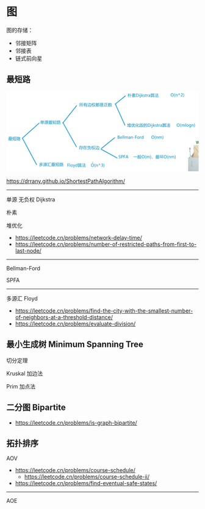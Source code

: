 # 图

图的存储：

- 邻接矩阵
- 邻接表
- 链式前向星

## 最短路

![Path](Path.png)

https://drrany.github.io/ShortestPathAlgorithm/

---

单源 无负权 Dijkstra

朴素

堆优化

- https://leetcode.cn/problems/network-delay-time/
- https://leetcode.cn/problems/number-of-restricted-paths-from-first-to-last-node/

---

Bellman-Ford

SPFA

---

多源汇 Floyd

- https://leetcode.cn/problems/find-the-city-with-the-smallest-number-of-neighbors-at-a-threshold-distance/
- https://leetcode.cn/problems/evaluate-division/

## 最小生成树 Minimum Spanning Tree

切分定理

Kruskal 加边法

Prim 加点法

## 二分图 Bipartite

- https://leetcode.cn/problems/is-graph-bipartite/

## 拓扑排序

AOV

- https://leetcode.cn/problems/course-schedule/
  - https://leetcode.cn/problems/course-schedule-ii/
- https://leetcode.cn/problems/find-eventual-safe-states/

---

AOE
